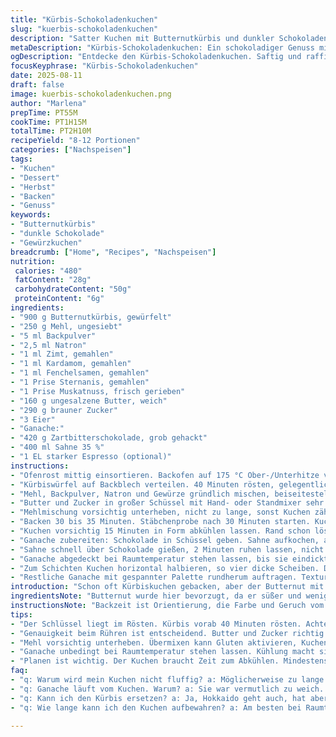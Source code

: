 ```yaml
---
title: "Kürbis-Schokoladenkuchen"
slug: "kuerbis-schokoladenkuchen"
description: "Satter Kuchen mit Butternutkürbis und dunkler Schokoladenganache. Entstanden aus vielen Versuchen mit verschiedenen Gewürzkombinationen. Das Zusammenspiel von Zimt, Kardamom und Fenchel gibt Wärme. Feiner Twist: Ersetzt Piment und Nelken durch Sternanis und Muskat. Die Ganache ist sämig, nicht zu süß, mit einem kleinen Schuss Espresso für mehr Tiefe. Zwei 18-cm-Springformen statt 20 cm, dadurch etwas höheres Ergebnis. Perfekte Balance aus feuchter Kürbispüree-Basis und süßer Schokolade. Der Kuchen braucht Ruhezeit – ganache fest werden lassen ist Pflicht, sonst läuft alles auseinander. Gemacht für acht bis zwölf Portionen, je nachdem wie großzügig geschnitten wird."
metaDescription: "Kürbis-Schokoladenkuchen: Ein schokoladiger Genuss mit Butternutkürbis und Gewürzen. Unerwartet aromatisch und perfekt für besondere Anlässe"
ogDescription: "Entdecke den Kürbis-Schokoladenkuchen. Saftig und raffiniert – die Gewürze ergänzen die Schokolade perfekt. Ein Muss für jede Kaffeetafel"
focusKeyphrase: "Kürbis-Schokoladenkuchen"
date: 2025-08-11
draft: false
image: kuerbis-schokoladenkuchen.png
author: "Marlena"
prepTime: PT55M
cookTime: PT1H15M
totalTime: PT2H10M
recipeYield: "8-12 Portionen"
categories: ["Nachspeisen"]
tags:
- "Kuchen"
- "Dessert"
- "Herbst"
- "Backen"
- "Genuss"
keywords:
- "Butternutkürbis"
- "dunkle Schokolade"
- "Gewürzkuchen"
breadcrumb: ["Home", "Recipes", "Nachspeisen"]
nutrition: 
 calories: "480"
 fatContent: "28g"
 carbohydrateContent: "50g"
 proteinContent: "6g"
ingredients:
- "900 g Butternutkürbis, gewürfelt"
- "250 g Mehl, ungesiebt"
- "5 ml Backpulver"
- "2,5 ml Natron"
- "1 ml Zimt, gemahlen"
- "1 ml Kardamom, gemahlen"
- "1 ml Fenchelsamen, gemahlen"
- "1 Prise Sternanis, gemahlen"
- "1 Prise Muskatnuss, frisch gerieben"
- "160 g ungesalzene Butter, weich"
- "290 g brauner Zucker"
- "3 Eier"
- "Ganache:"
- "420 g Zartbitterschokolade, grob gehackt"
- "400 ml Sahne 35 %"
- "1 EL starker Espresso (optional)"
instructions:
- "Ofenrost mittig einsortieren. Backofen auf 175 °C Ober-/Unterhitze vorheizen. Zwei 18-cm-Springformen fetten, Böden mit Backpapier belegen."
- "Kürbiswürfel auf Backblech verteilen. 40 Minuten rösten, gelegentlich wenden. Farbe soll dunkel, fast karamellisiert werden. Danach in Küchenmaschine pürieren, etwa 1 1/4 Tasse brauchen wir. Abkühlen lassen, nicht komplett kalt, sonst stockt der Teig nicht richtig."
- "Mehl, Backpulver, Natron und Gewürze gründlich mischen, beiseitestellen. Achtung: Sternanis kann sehr dominant sein, lieber weniger nehmen als zu viel."
- "Butter und Zucker in großer Schüssel mit Hand- oder Standmixer sehr schaumig rühren. Bis Zucker aufgelöst und Butter weißlich wird. Eier einzeln unterrühren. Dann zügig Kürbispüree dazugeben. Kurz nur, damit keine Luft entweicht."
- "Mehlmischung vorsichtig unterheben, nicht zu lange, sonst Kuchen zäh. Teig in die Formen verteilen, Oberfläche mit Spatel glattstreichen."
- "Backen 30 bis 35 Minuten. Stäbchenprobe nach 30 Minuten starten. Kuchen muss durch, aber noch federnd sein. Ränder ziehen sich leicht zurück, Farbe tief goldbraun."
- "Kuchen vorsichtig 15 Minuten in Form abkühlen lassen. Rand schon lösen, dann stürzen auf Gitter. Vollständig auskühlen – das braucht Zeit, 1,5 bis 2 Stunden. Muskelkraft beim Formenlösen zahlt sich aus, kein Reißen erlauben."
- "Ganache zubereiten: Schokolade in Schüssel geben. Sahne aufkochen, aber nicht sprudelnd. Espresso unterrühren."
- "Sahne schnell über Schokolade gießen, 2 Minuten ruhen lassen, nicht rühren. Danach langsam mit Schneebesen glatt rühren. Wichtig: Nicht zu viel Luft einarbeiten, sonst glänzt sie weniger."
- "Ganache abgedeckt bei Raumtemperatur stehen lassen, bis sie eindickt, das dauert etwa 2 1/2 bis 3 Stunden. Nie im Kühlschrank – wird zu hart und bricht leicht beim Verteilen."
- "Zum Schichten Kuchen horizontal halbieren, so vier dicke Scheiben. Drei davon mit je einem Drittel der Ganache bestreichen, stapeln. Oberste Scheibe ohne Füllung belassen."
- "Restliche Ganache mit gespannter Palette rundherum auftragen. Textur soll cremig dicker sein, nicht flüssig. Kühle Holzpalette hilft. Reste indirekt kalt stellen für festen Halt. Guter Kuchen braucht Nachsicht und Lust auf die Zeit."
introduction: "Schon oft Kürbiskuchen gebacken, aber der Butternut mit komplexen Gewürzen bringt neue Tiefe. Die Schokolade als Ganache, nicht als einfache Glasur, macht den Unterschied. Ganache mit Espresso – hat nichts mit Kaffee zu tun, sondern hebt die dunkle Schokolade auf ein neues Niveau. Am Anfang dachte ich, 20-cm-Formen sind praktisch, aber dünnere Kuchen trocknen schneller aus. Deshalb diesmal 18 cm benutzt, dadurch bleibt innen saftiger. Beim Rösten den Geruch nicht unterschätzen, wenn der Kürbis anfängt süß zu duften, fast schon karamellisiert, dann weiß ich, der Kuchen wird aromatisch. Das Würzen habe ich reduziert; Nelken und Piment waren mir zu aufdringlich, Sternanis passt besser zu Kürbis und Schokolade. Unbedingt Geduld, die Ganache braucht Ruhe. Kuchen wird zum kleinen Schatz auf der Kaffeetafel."
ingredientsNote: "Butternut wurde hier bevorzugt, da er süßer und weniger wässrig als Hokkaido ist, wichtig für die Konsistenz. Lauwarme Kürbispüree-Temperatur beim Einrühren gibt bessere Bindung, kaltes kann zum Stocken führen. Mehl nicht ganz ersetzt, aber Teil durch Vollkornmehl möglich für herzhafteren Geschmack. Backpulver darf nicht alt sein, sonst Aufgehen fragil. Wer keine Kardamom mag, kann Zimt verdoppeln. Gewürze frisch mahlen – das macht wirklich den Unterschied. Brauner Zucker liefert mehr Tiefe als normaler weißer. Butter auf Zimmertemperatur bringt lockersten Kuchen. Für Ganache ist Bitterschokolade mindestens 60 % Kakao richtig, sonst zu süß. Espresso ist optional, kann aber nicht weggelassen werden; gibt subtile Bitterkeit und macht diese Schokolade lebendig. Alternativ für Sahne: Kokosmilch, wenn vegan gewünscht, allerdings süßer und leichter für den Geschmack."
instructionsNote: "Backzeit ist Orientierung, die Farbe und Geruch vom gerösteten Kürbis sind wichtiger. Beim Rühren der Butter und Zucker auf gute Schaumbildung achten, sonst Kuchen kompakt. Eier sollten Raumtemperatur haben, sonst trennt Teig sich. Mehl vorsichtig unterheben, zu langes Rühren macht Gluten stark, Kuchen wird zäh. Ganache ruhen lassen, nie sofort auf Kuchen streichen, sonst läuft sie. Wenn Ganache zu weich bleibt, kurz kühlen, aber nicht zu lange. Schneebesen langsam einführen, Luftblasen zerstören, ganache glänzend halten. Kuchen komplett auskühlen – sonst Füllung verläuft und alles wird matschig. Beim Schichten: Kuchen mit glattem Messer halbieren, sonst krümelt es. Ganache mit Palette dünn, dafür in vielen Etappen auftragen, statt dick aufzupfelnd. So werden Krümel besser eingeschlossen. Ganache im Kühlschrank wird hart und rissig. Wenn mehr Zeit, Ganache über Nacht bei Zimmertemperatur stehen lassen, wird schön cremig. Probieren zwischendurch lohnt sich. Lagern bei Raumtemperatur, im Kühlschrank trocknet er aus."
tips:
- "Der Schlüssel liegt im Rösten. Kürbis vorab 40 Minuten rösten. Achtet auf eine dunkle Farbe, fast karamellisiert. Der süße Duft ist das Zeichen. Gerösteter Kürbis bietet intensive Aromen."
- "Genauigkeit beim Rühren ist entscheidend. Butter und Zucker richtig schaumig schlagen, bis diese leicht und luftig sind. Dadurch wird der Kuchen locker. Achte darauf, die Eier nacheinander einzuarbeiten."
- "Mehl vorsichtig unterheben. Übermixen kann Gluten aktivieren, Kuchen wird zäh. Gemüsebrühe oder Apfelmus kann als Ersatz für Butter genutzt werden, wenn weniger Fett gewünscht ist."
- "Ganache unbedingt bei Raumtemperatur stehen lassen. Kühlung macht sie zu fest. Aber während der Zubereitung darauf achten, nicht zu viel Luft einzuarbeiten. Das Ergebnis wird samtig und glänzend."
- "Planen ist wichtig. Der Kuchen braucht Zeit zum Abkühlen. Mindestens 1,5 bis 2 Stunden. Ganache auch, bis sie dick wird, etwa 2 bis 3 Stunden. Wenn beim Verarbeiten Probleme auftauchen, kühlen."
faq:
- "q: Warum wird mein Kuchen nicht fluffig? a: Möglicherweise zu lange gemischt. Auch Bakpulverwahl ist entscheidend; immer frisch verwenden. Zu alte Zutaten führen zu wenig Volumen."
- "q: Ganache läuft vom Kuchen. Warum? a: Sie war vermutlich zu weich. Am besten mehrere Stunden ruhen lassen; die Kälte sorgt für die richtige Konsistenz. Über Nacht ist ideal."
- "q: Kann ich den Kürbis ersetzen? a: Ja, Hokkaido geht auch, hat aber mehr Wasser. Gute Bindung erreichen durch dicke Konsistenz. Püree leicht warm unterrühren für beste Ergebnisse."
- "q: Wie lange kann ich den Kuchen aufbewahren? a: Am besten bei Raumtemperatur lagern. Im Kühlschrank verliert er seine Feuchtigkeit und wird trocken. Wenn kühler, sind einige Tage drin."

---
```

